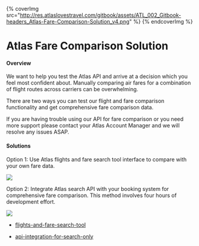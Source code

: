 
{% coverImg src="http://res.atlaslovestravel.com/gitbook/assets/ATL_002_Gitbook-headers_Atlas-Fare-Comparison-Solution_v4.png" %}
{% endcoverImg %}

# Atlas Fare Comparison Solution

#### **Overview**

We want to help you test the Atlas API and arrive at a decision which you feel most confident about. Manually comparing air fares for a combination of flight routes across carriers can be overwhelming.

There are two ways you can test our flight and fare comparison functionality and get comprehensive fare comparison data.

If you are having trouble using our API for fare comparison or you need more support please contact your Atlas Account Manager and we will resolve any issues ASAP.

#### Solutions

Option 1: Use Atlas flights and fare search tool interface to compare with your own fare data.

![](<http://res.atlaslovestravel.com/gitbook/assets/ATL-002_API Fare Comparison1.png>)

Option 2: Integrate Atlas search API with your booking system for comprehensive fare comparison. This method involves four hours of development effort.

![](<http://res.atlaslovestravel.com/gitbook/assets/ATL-002_API Fare Comparison2.png>)

- [flights-and-fare-search-tool](flights-and-fare-search-tool.md)

- [api-integration-for-search-only](api-integration-for-search-only.md)

